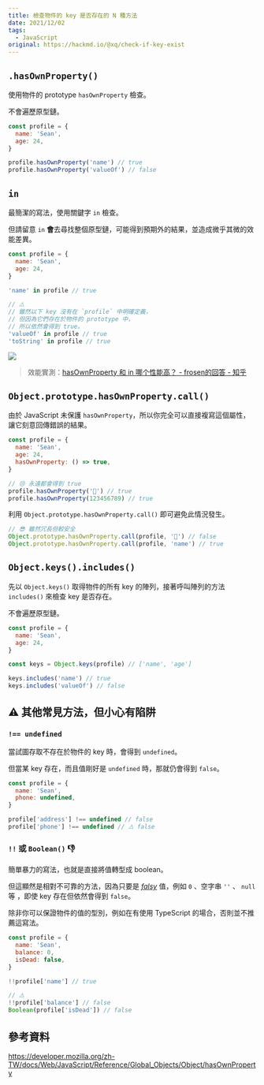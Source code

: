 ```yaml
---
title: 檢查物件的 key 是否存在的 N 種方法
date: 2021/12/02
tags:
  - JavaScript
original: https://hackmd.io/@xq/check-if-key-exist
---
```


## `.hasOwnProperty()`

使用物件的 prototype `hasOwnProperty` 檢查。

不會遍歷原型鏈。

```javascript
const profile = {
  name: 'Sean',
  age: 24,
}

profile.hasOwnProperty('name') // true
profile.hasOwnProperty('valueOf') // false
```

## `in`

最簡潔的寫法，使用關鍵字 `in` 檢查。

但請留意 `in` **會**去尋找整個原型鏈，可能得到預期外的結果，並造成微乎其微的效能差異。

```javascript
const profile = {
  name: 'Sean',
  age: 24,
}

'name' in profile // true

// ⚠️
// 雖然以下 key 沒有在 `profile` 中明確定義，
// 但因為它們存在於物件的 prototype 中，
// 所以依然會得到 true。
'valueOf' in profile // true
'toString' in profile // true
```

![](https://i.imgur.com/UOzBVKM.png)

> 效能實測：[hasOwnProperty 和 in 哪个性能高？ - frosen的回答 - 知乎](https://www.zhihu.com/question/301305485/answer/1644702242)



## `Object.prototype.hasOwnProperty.call()`

由於 JavaScript 未保護 `hasOwnProperty`，所以你完全可以直接複寫這個屬性，讓它刻意回傳錯誤的結果。


```javascript
const profile = {
  name: 'Sean',
  age: 24,
  hasOwnProperty: () => true,
}

// 😢 永遠都會得到 true
profile.hasOwnProperty('🍺') // true
profile.hasOwnProperty(123456789) // true
```

利用 `Object.prototype.hasOwnProperty.call()` 即可避免此情況發生。


```javascript
// 😎 雖然冗長但較安全
Object.prototype.hasOwnProperty.call(profile, '🍺') // false
Object.prototype.hasOwnProperty.call(profile, 'name') // true
```

## `Object.keys().includes()`

先以 `Object.keys()` 取得物件的所有 key 的陣列，接著呼叫陣列的方法 `includes()` 來檢查 key 是否存在。

不會遍歷原型鏈。

```javascript
const profile = {
  name: 'Sean',
  age: 24,
}

const keys = Object.keys(profile) // ['name', 'age']

keys.includes('name') // true
keys.includes('valueOf') // false
```


## ⚠️ 其他常見方法，但小心有陷阱

### `!== undefined`

當試圖存取不存在於物件的 key 時，會得到 `undefined`。

但當某 key 存在，而且值剛好是  `undefined` 時，那就仍會得到 `false`。

```javascript
const profile = {
  name: 'Sean',
  phone: undefined,
}

profile['address'] !== undefined // false
profile['phone'] !== undefined // ⚠️ false
```


### `!!` 或 `Boolean()` 👎

簡單暴力的寫法，也就是直接將值轉型成 boolean。

但這顯然是相對不可靠的方法，因為只要是 [*falsy*](https://developer.mozilla.org/zh-CN/docs/Glossary/Falsy) 值，例如 `0` 、空字串 `''` 、 `null` 等 ，即使 key 存在但依然會得到 `false`。

除非你可以保證物件的值的型別，例如在有使用 TypeScript 的場合，否則並不推薦這寫法。

```javascript
const profile = {
  name: 'Sean',
  balance: 0,
  isDead: false,
}

!!profile['name'] // true

// ⚠️
!!profile['balance'] // false
Boolean(profile['isDead']) // false
```

## 參考資料

https://developer.mozilla.org/zh-TW/docs/Web/JavaScript/Reference/Global_Objects/Object/hasOwnProperty
